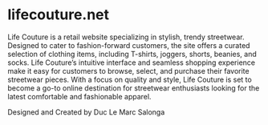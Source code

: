 # lifecouture.net
Life Couture is a retail website specializing in stylish, trendy streetwear. Designed to cater to fashion-forward customers, the site offers a curated selection of clothing items, including T-shirts, joggers, shorts, beanies, and socks. Life Couture’s intuitive interface and seamless shopping experience make it easy for customers to browse, select, and purchase their favorite streetwear pieces. With a focus on quality and style, Life Couture is set to become a go-to online destination for streetwear enthusiasts looking for the latest comfortable and fashionable apparel.

Designed and Created by 
Duc Le
Marc Salonga

